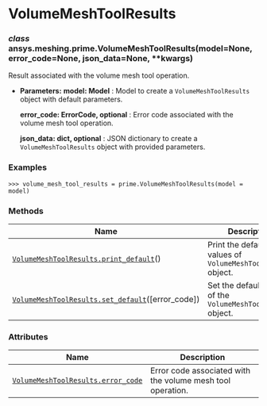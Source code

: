# VolumeMeshToolResults



### *class* ansys.meshing.prime.VolumeMeshToolResults(model=None, error_code=None, json_data=None, \*\*kwargs)

Result associated with the volume mesh tool operation.

* **Parameters:**
  **model: Model**
  : Model to create a `VolumeMeshToolResults` object with default parameters.

  **error_code: ErrorCode, optional**
  : Error code associated with the volume mesh tool operation.

  **json_data: dict, optional**
  : JSON dictionary to create a `VolumeMeshToolResults` object with provided parameters.

### Examples

```pycon
>>> volume_mesh_tool_results = prime.VolumeMeshToolResults(model = model)
```

<!-- !! processed by numpydoc !! -->

### Methods

| Name | Description |
|---------------------------------------------------------------------------------------------------------------------------------------------------------------------|---------------------------------------------------------------|
| [`VolumeMeshToolResults.print_default`](ansys.meshing.prime.VolumeMeshToolResults.print_default.md#ansys.meshing.prime.VolumeMeshToolResults.print_default)()       | Print the default values of `VolumeMeshToolResults` object.   |
| [`VolumeMeshToolResults.set_default`](ansys.meshing.prime.VolumeMeshToolResults.set_default.md#ansys.meshing.prime.VolumeMeshToolResults.set_default)([error_code]) | Set the default values of the `VolumeMeshToolResults` object. |

### Attributes

| Name | Description |
|------------------------------------------------------------------------------------------------------------------------------------------------------|--------------------------------------------------------------|
| [`VolumeMeshToolResults.error_code`](ansys.meshing.prime.VolumeMeshToolResults.error_code.md#ansys.meshing.prime.VolumeMeshToolResults.error_code)   | Error code associated with the volume mesh tool operation.   |


